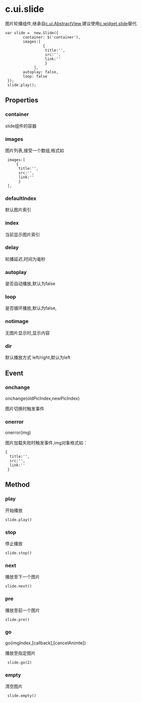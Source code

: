 # c.ui.slide

图片轮播组件,继承自[c.ui.AbstractView](c.ui.core.md),建议使用[c.widget.slide](c.widget.slide.md)替代.

    var slide =  new.Slide({
            container: $('container'),
            images:[
                     {
                      title:'',
                      src:'',
                      link:''
                      }
                 ],
            autoplay: false,
            loop: false
     });
     slide.play();
## Properties

### container
slide组件的容器

### images
图片列表,接受一个数组,格式如

     images:[
         {
          title:'',
          src:'',
          link:''
          }
     ],

### defaultIndex
默认图片索引

### index
当前显示图片索引

### delay
轮播延迟,时间为毫秒

### autoplay
是否自动播放,默认为false

### loop
是否循环播放,默认为false,

### notimage
无图片显示时,显示内容

### dir
默认播放方式 left/right,默认为left

## Event

### onchange
onchange(oldPicIndex,newPicIndex)

图片切换时触发事件

### onerror
onerror(img)

图片加载失败时触发事件,img对象格式如：

    {
      title:'',
      src:'',
      link:''
     }


## Method
### play
开始播放

    slide.play()

### stop
停止播放

    slide.stop()

### next
播放至下一个图片

    slide.next()
###  pre
播放至前一个图片

    slide.pre()
###  go
go(imgIndex,[callback],[cancelAnimte])

播放至指定图片

     slide.go(2)

### empty
清空图片

     slide.empty()


